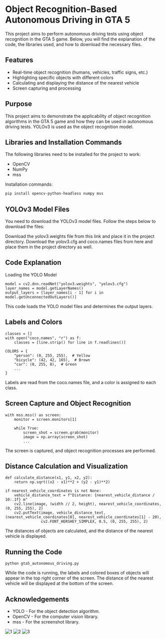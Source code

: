 # Object Recognition-Based Autonomous Driving in GTA 5

This project aims to perform autonomous driving tests using object recognition in the GTA 5 game. Below, you will find the explanation of the code, the libraries used, and how to download the necessary files.

## Features

- Real-time object recognition (humans, vehicles, traffic signs, etc.)
- Highlighting specific objects with different colors
- Calculating and displaying the distance of the nearest vehicle
- Screen capturing and processing

## Purpose

This project aims to demonstrate the applicability of object recognition algorithms in the GTA 5 game and how they can be used in autonomous driving tests. YOLOv3 is used as the object recognition model.

## Libraries and Installation Commands

The following libraries need to be installed for the project to work:

- OpenCV
- NumPy
- mss

Installation commands:

```bash
pip install opencv-python-headless numpy mss
```


## YOLOv3 Model Files
You need to download the YOLOv3 model files. Follow the steps below to download the files:

Download the yolov3.weights file from this link and place it in the project directory.
Download the yolov3.cfg and coco.names files from here and place them in the project directory as well.

## Code Explanation
Loading the YOLO Model

```
model = cv2.dnn.readNet("yolov3.weights", "yolov3.cfg")
layer_names = model.getLayerNames()
output_layers = [layer_names[i - 1] for i in model.getUnconnectedOutLayers()]
```
This code loads the YOLO model files and determines the output layers.

## Labels and Colors
```
classes = []
with open("coco.names", "r") as f:
    classes = [line.strip() for line in f.readlines()]

COLORS = {
    "person": (0, 255, 255),  # Yellow
    "bicycle": (42, 42, 165),  # Brown
    "car": (0, 255, 0),  # Green
    ...
}
```
Labels are read from the coco.names file, and a color is assigned to each class.

## Screen Capture and Object Recognition
```
with mss.mss() as screen:
    monitor = screen.monitors[1]

    while True:
        screen_shot = screen.grab(monitor)
        image = np.array(screen_shot)
        ...
```
The screen is captured, and object recognition processes are performed.

## Distance Calculation and Visualization
```
def calculate_distance(x1, y1, x2, y2):
    return np.sqrt((x2 - x1)**2 + (y2 - y1)**2)

if nearest_vehicle_coordinates is not None:
    vehicle_distance_text = f"Distance: {nearest_vehicle_distance / 10:.1f} m"
    cv2.line(image, (width // 2, height), nearest_vehicle_coordinates, (0, 255, 255), 2)
    cv2.putText(image, vehicle_distance_text, (nearest_vehicle_coordinates[0], nearest_vehicle_coordinates[1] - 20),
                cv2.FONT_HERSHEY_SIMPLEX, 0.5, (0, 255, 255), 2)
```
The distances of objects are calculated, and the distance of the nearest vehicle is displayed.

## Running the Code
```
python gta5_autonomous_driving.py
```
While the code is running, the labels and colored boxes of objects will appear in the top right corner of the screen. The distance of the nearest vehicle will be displayed at the bottom of the screen.

## Acknowledgements
- YOLO - For the object detection algorithm.
- OpenCV - For the computer vision library.
- mss - For the screenshot library.

![1](https://github.com/user-attachments/assets/47e85e4c-4798-4e18-b1ac-c1f6b9ffa8c5)
![2](https://github.com/user-attachments/assets/07a31cf5-b959-41f4-9bfe-05e698342df4)
![3](https://github.com/user-attachments/assets/9e091e15-86b1-4762-8bc9-b8081f2d6a2b)


